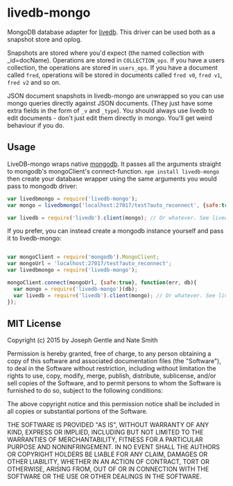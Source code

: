 # livedb-mongo

MongoDB database adapter for [livedb](https://github.com/share/livedb). This driver can be used both as a snapshot
store and oplog.

Snapshots are stored where you'd expect (the named collection with
\_id=docName). Operations are stored in `COLLECTION_ops`. If you have a
users collection, the operations are stored in `users_ops`. If you have a
document called `fred`, operations will be stored in documents called `fred
v0`, `fred v1`, `fred v2` and so on.

JSON document snapshots in livedb-mongo are unwrapped so you can use mongo
queries directly against JSON documents. (They just have some extra fields in
    the form of `_v` and `_type`). You should always use livedb to edit
documents - don't just edit them directly in mongo. You'll get weird behaviour
if you do.

## Usage

LiveDB-mongo wraps native [mongodb](https://github.com/mongodb/node-mongodb-native). It
passes all the arguments straight to mongodb's mongoClient's connect-function. `npm install
livedb-mongo` then create your database wrapper using the same arguments you
would pass to mongodb driver:

```javascript
var livedbmongo = require('livedb-mongo');
var mongo = livedbmongo('localhost:27017/test?auto_reconnect', {safe:true});

var livedb = require('livedb').client(mongo); // Or whatever. See livedb's docs.
```

If you prefer, you can instead create a mongodb instance yourself and pass it to livedb-mongo:

```javascript

var mongoClient = require('mongodb').MongoClient;
var mongoUrl = 'localhost:27017/test?auto_reconnect';
var livedbmongo = require('livedb-mongo');

mongoClient.connect(mongoUrl, {safe:true}, function(err, db){
  var mongo = require('livedb-mongo')(db);
  var livedb = require('livedb').client(mongo); // Or whatever. See livedb's docs.
});

```

## MIT License
Copyright (c) 2015 by Joseph Gentle and Nate Smith

Permission is hereby granted, free of charge, to any person obtaining a copy
of this software and associated documentation files (the "Software"), to deal
in the Software without restriction, including without limitation the rights
to use, copy, modify, merge, publish, distribute, sublicense, and/or sell
copies of the Software, and to permit persons to whom the Software is
furnished to do so, subject to the following conditions:

The above copyright notice and this permission notice shall be included in
all copies or substantial portions of the Software.

THE SOFTWARE IS PROVIDED "AS IS", WITHOUT WARRANTY OF ANY KIND, EXPRESS OR
IMPLIED, INCLUDING BUT NOT LIMITED TO THE WARRANTIES OF MERCHANTABILITY,
FITNESS FOR A PARTICULAR PURPOSE AND NONINFRINGEMENT. IN NO EVENT SHALL THE
AUTHORS OR COPYRIGHT HOLDERS BE LIABLE FOR ANY CLAIM, DAMAGES OR OTHER
LIABILITY, WHETHER IN AN ACTION OF CONTRACT, TORT OR OTHERWISE, ARISING FROM,
OUT OF OR IN CONNECTION WITH THE SOFTWARE OR THE USE OR OTHER DEALINGS IN
THE SOFTWARE.

